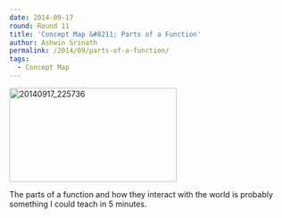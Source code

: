 ```yaml
---
date: 2014-09-17
round: Round 11
title: 'Concept Map &#8211; Parts of a Function'
author: Ashwin Srinath
permalink: /2014/09/parts-of-a-function/
tags:
  - Concept Map
---
```

[<img class="alignnone size-medium wp-image-8820" alt="20140917_225736" src="/training-course/uploads/2014/09/20140917_225736-300x168.jpg" width="300" height="168" />][1]

The parts of a function and how they interact with the world is probably something I could teach in 5 minutes.

 [1]: /training-course/uploads/2014/09/20140917_225736.jpg
